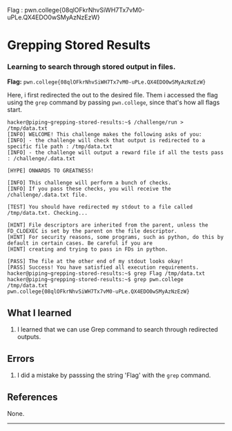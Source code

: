 Flag : pwn.college{08qlOFkrNhvSiWH7Tx7vM0-uPLe.QX4EDO0wSMyAzNzEzW}
# Grepping Stored Results

### Learning to search through stored output in files.

**Flag:** `pwn.college{08qlOFkrNhvSiWH7Tx7vM0-uPLe.QX4EDO0wSMyAzNzEzW}`

Here, i first redirected the out to the desired file. Them i accessed the flag using the `grep` command by passing `pwn.college`, since that's how all flags start.
```
hacker@piping~grepping-stored-results:~$ /challenge/run > /tmp/data.txt
[INFO] WELCOME! This challenge makes the following asks of you:
[INFO] - the challenge will check that output is redirected to a specific file path : /tmp/data.txt
[INFO] - the challenge will output a reward file if all the tests pass : /challenge/.data.txt

[HYPE] ONWARDS TO GREATNESS!

[INFO] This challenge will perform a bunch of checks.
[INFO] If you pass these checks, you will receive the /challenge/.data.txt file.

[TEST] You should have redirected my stdout to a file called /tmp/data.txt. Checking...

[HINT] File descriptors are inherited from the parent, unless the FD_CLOEXEC is set by the parent on the file descriptor.
[HINT] For security reasons, some programs, such as python, do this by default in certain cases. Be careful if you are
[HINT] creating and trying to pass in FDs in python.

[PASS] The file at the other end of my stdout looks okay!
[PASS] Success! You have satisfied all execution requirements.
hacker@piping~grepping-stored-results:~$ grep Flag /tmp/data.txt
hacker@piping~grepping-stored-results:~$ grep pwn.college /tmp/data.txt
pwn.college{08qlOFkrNhvSiWH7Tx7vM0-uPLe.QX4EDO0wSMyAzNzEzW}
```

## What I learned

1. I learned that we can use Grep command to search through redirected outputs.

## Errors

1. I did a mistake by passsing the string 'Flag' with the  `grep` command. 

## References

None.

---
